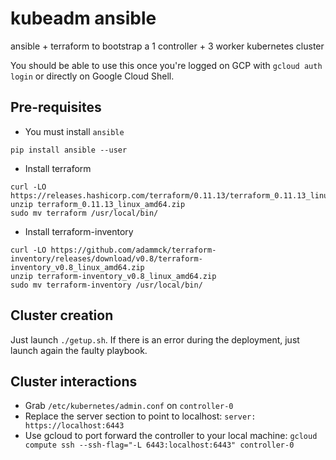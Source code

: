 # kubeadm ansible

ansible + terraform to bootstrap a 1 controller + 3 worker kubernetes cluster

You should be able to use this once you're logged on GCP with `gcloud auth login` or directly on Google Cloud Shell.

## Pre-requisites

- You must install `ansible`

```shell
pip install ansible --user
```

- Install terraform 

```shell
curl -LO https://releases.hashicorp.com/terraform/0.11.13/terraform_0.11.13_linux_amd64.zip
unzip terraform_0.11.13_linux_amd64.zip
sudo mv terraform /usr/local/bin/
```

- Install terraform-inventory

```shell
curl -LO https://github.com/adammck/terraform-inventory/releases/download/v0.8/terraform-inventory_v0.8_linux_amd64.zip
unzip terraform-inventory_v0.8_linux_amd64.zip
sudo mv terraform-inventory /usr/local/bin/
```

## Cluster creation

Just launch `./getup.sh`.
If there is an error during the deployment, just launch again the faulty playbook.

## Cluster interactions

- Grab `/etc/kubernetes/admin.conf` on `controller-0`
- Replace the server section to point to localhost: `server: https://localhost:6443`
- Use gcloud to port forward the controller to your local machine: `gcloud compute ssh --ssh-flag="-L 6443:localhost:6443" controller-0`
